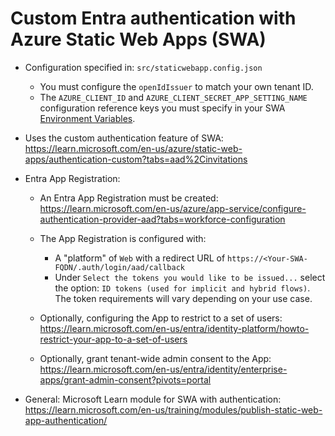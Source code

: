 # Custom Entra authentication with Azure Static Web Apps (SWA)

- Configuration specified in: `src/staticwebapp.config.json`
   - You must configure the `openIdIssuer` to match your own tenant ID.
   - The `AZURE_CLIENT_ID` and `AZURE_CLIENT_SECRET_APP_SETTING_NAME` configuration reference keys you must specify in your SWA [Environment Variables](https://learn.microsoft.com/en-us/azure/static-web-apps/application-settings). 
- Uses the custom authentication feature of SWA: https://learn.microsoft.com/en-us/azure/static-web-apps/authentication-custom?tabs=aad%2Cinvitations

- Entra App Registration:
   - An Entra App Registration must be created: https://learn.microsoft.com/en-us/azure/app-service/configure-authentication-provider-aad?tabs=workforce-configuration
   - The App Registration is configured with:
        - A "platform" of `Web` with a redirect URL of `https://<Your-SWA-FQDN/.auth/login/aad/callback`
        - Under `Select the tokens you would like to be issued...` select the option: `ID tokens (used for implicit and hybrid flows)`.  The token requirements will vary depending on your use case.

   - Optionally, configuring the App to restrict to a set of users: https://learn.microsoft.com/en-us/entra/identity-platform/howto-restrict-your-app-to-a-set-of-users
   - Optionally, grant tenant-wide admin consent to the App: https://learn.microsoft.com/en-us/entra/identity/enterprise-apps/grant-admin-consent?pivots=portal

- General: Microsoft Learn module for SWA with authentication: https://learn.microsoft.com/en-us/training/modules/publish-static-web-app-authentication/